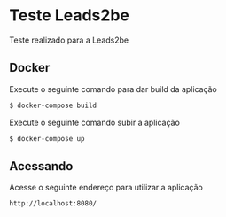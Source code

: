 # Teste Leads2be

Teste realizado para a Leads2be

## Docker

Execute o seguinte comando para dar build da aplicação
```sh
$ docker-compose build
```

Execute o seguinte comando subir a aplicação
```sh
$ docker-compose up
```

## Acessando

Acesse o seguinte endereço para utilizar a aplicação
```
http://localhost:8080/
```

